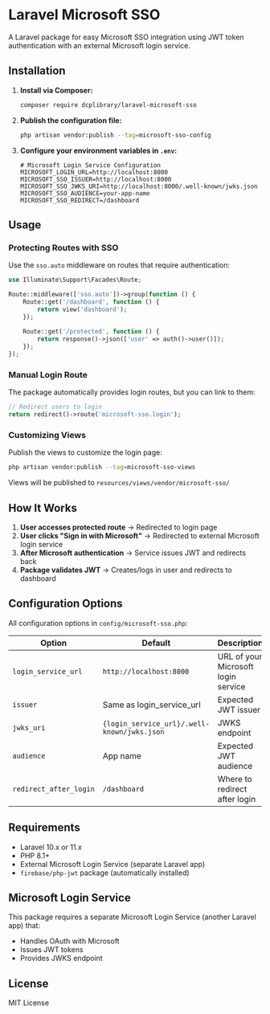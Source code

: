 # Laravel Microsoft SSO

A Laravel package for easy Microsoft SSO integration using JWT token authentication with an external Microsoft login service.

## Installation

1. **Install via Composer:**
   ```bash
   composer require dcplibrary/laravel-microsoft-sso
   ```

2. **Publish the configuration file:**
   ```bash
   php artisan vendor:publish --tag=microsoft-sso-config
   ```

3. **Configure your environment variables in `.env`:**
   ```env
   # Microsoft Login Service Configuration
   MICROSOFT_LOGIN_URL=http://localhost:8000
   MICROSOFT_SSO_ISSUER=http://localhost:8000
   MICROSOFT_SSO_JWKS_URI=http://localhost:8000/.well-known/jwks.json
   MICROSOFT_SSO_AUDIENCE=your-app-name
   MICROSOFT_SSO_REDIRECT=/dashboard
   ```

## Usage

### Protecting Routes with SSO

Use the `sso.auto` middleware on routes that require authentication:

```php
use Illuminate\Support\Facades\Route;

Route::middleware(['sso.auto'])->group(function () {
    Route::get('/dashboard', function () {
        return view('dashboard');
    });
    
    Route::get('/protected', function () {
        return response()->json(['user' => auth()->user()]);
    });
});
```

### Manual Login Route

The package automatically provides login routes, but you can link to them:

```php
// Redirect users to login
return redirect()->route('microsoft-sso.login');
```

### Customizing Views

Publish the views to customize the login page:

```bash
php artisan vendor:publish --tag=microsoft-sso-views
```

Views will be published to `resources/views/vendor/microsoft-sso/`

## How It Works

1. **User accesses protected route** → Redirected to login page
2. **User clicks "Sign in with Microsoft"** → Redirected to external Microsoft login service
3. **After Microsoft authentication** → Service issues JWT and redirects back
4. **Package validates JWT** → Creates/logs in user and redirects to dashboard

## Configuration Options

All configuration options in `config/microsoft-sso.php`:

| Option | Default | Description |
|--------|---------|-------------|
| `login_service_url` | `http://localhost:8000` | URL of your Microsoft login service |
| `issuer` | Same as login_service_url | Expected JWT issuer |
| `jwks_uri` | `{login_service_url}/.well-known/jwks.json` | JWKS endpoint |
| `audience` | App name | Expected JWT audience |
| `redirect_after_login` | `/dashboard` | Where to redirect after login |

## Requirements

- Laravel 10.x or 11.x
- PHP 8.1+
- External Microsoft Login Service (separate Laravel app)
- `firebase/php-jwt` package (automatically installed)

## Microsoft Login Service

This package requires a separate Microsoft Login Service (another Laravel app) that:
- Handles OAuth with Microsoft
- Issues JWT tokens
- Provides JWKS endpoint

## License

MIT License